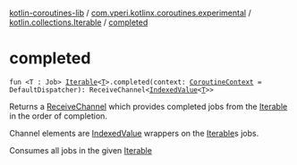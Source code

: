 [kotlin-coroutines-lib](../../index.md) / [com.vperi.kotlinx.coroutines.experimental](../index.md) / [kotlin.collections.Iterable](index.md) / [completed](./completed.md)

# completed

`fun <T : Job> `[`Iterable`](https://kotlinlang.org/api/latest/jvm/stdlib/kotlin.collections/-iterable/index.html)`<`[`T`](completed.md#T)`>.completed(context: `[`CoroutineContext`](https://kotlinlang.org/api/latest/jvm/stdlib/kotlin.coroutines.experimental/-coroutine-context/index.html)` = DefaultDispatcher): ReceiveChannel<`[`IndexedValue`](https://kotlinlang.org/api/latest/jvm/stdlib/kotlin.collections/-indexed-value/index.html)`<`[`T`](completed.md#T)`>>`

Returns a [ReceiveChannel](#) which provides completed jobs from
the [Iterable](https://kotlinlang.org/api/latest/jvm/stdlib/kotlin.collections/-iterable/index.html) in the order of completion.

Channel elements are [IndexedValue](https://kotlinlang.org/api/latest/jvm/stdlib/kotlin.collections/-indexed-value/index.html) wrappers on the [Iterable](https://kotlinlang.org/api/latest/jvm/stdlib/kotlin.collections/-iterable/index.html)s
jobs.

Consumes all jobs in the given [Iterable](https://kotlinlang.org/api/latest/jvm/stdlib/kotlin.collections/-iterable/index.html)

